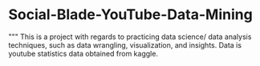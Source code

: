 # Social-Blade-YouTube-Data-Mining

"""
This is a project with regards to practicing data science/ data analysis techniques, such as data wrangling, visualization, and insights.
Data is youtube statistics data obtained from kaggle. 
